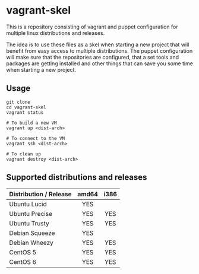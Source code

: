vagrant-skel
============

This is a repository consisting of vagrant and puppet configuration for 
multiple linux distributions and releases. 

The idea is to use these files as a skel when starting a new project that will
benefit from easy access to multiple distributions. The puppet configuration
will make sure that the repositories are configured, that a set tools and 
packages are getting installed and other things that can save you some time 
when starting a new project.

Usage
-----

    git clone 
    cd vagrant-skel
    vagrant status
    
    # To build a new VM
    vagrant up <dist-arch>
    
    # To connect to the VM
    vagrant ssh <dist-arch>
    
    # To clean up
    vagrant destroy <dist-arch>

Supported distributions and releases
------------------------------------

| Distribution / Release     | amd64          | i386          |
| -------------------------- |:--------------:|:-------------:|
| Ubuntu Lucid               | YES            |               |
| Ubuntu Precise             | YES            | YES           |
| Ubuntu Trusty              | YES            | YES           |
| Debian Squeeze             | YES            |               |
| Debian Wheezy              | YES            | YES           |
| CentOS 5                   | YES            | YES           |
| CentOS 6                   | YES            | YES           |

